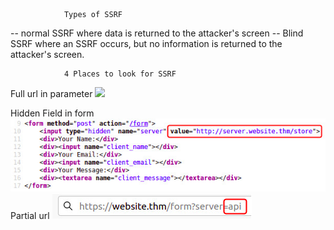 				Types of SSRF
-- normal SSRF where data is returned to the attacker's screen
-- Blind SSRF where an SSRF occurs, but no information is returned to the attacker's screen.

				4 Places to look for SSRF
Full url in parameter
![](https://tryhackme-images.s3.amazonaws.com/user-uploads/5efe36fb68daf465530ca761/room-content/956e1914b116cbc9e564e3bb3d9ab50a.png)

Hidden Field in form
![](../imgs/SSRF2.png)
Partial url
![](../imgs/SSRF4.png)
